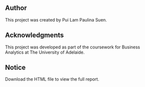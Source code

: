 ## Author  
This project was created by Pui Lam Paulina Suen.  

## Acknowledgments  
This project was developed as part of the coursework for Business Analytics at The University of Adelaide.  

## Notice
Download the HTML file to view the full report.

